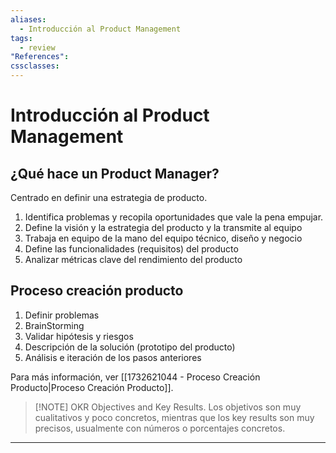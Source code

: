 ```yaml
---
aliases:
  - Introducción al Product Management
tags:
  - review
"References":
cssclasses:
---
```

# Introducción al Product Management

## ¿Qué hace un Product Manager?

Centrado en definir una estrategia de producto.

1. Identifica problemas y recopila oportunidades que vale la pena empujar.
2. Define la visión y la estrategia del producto y la transmite al equipo
3. Trabaja en equipo de la mano del equipo técnico, diseño y negocio
4. Define las funcionalidades (requisitos) del producto
5. Analizar métricas clave del rendimiento del producto

## Proceso creación producto

1. Definir problemas
2. BrainStorming
3. Validar hipótesis y riesgos
4. Descripción de la solución (prototipo del producto)
5. Análisis e iteración de los pasos anteriores

Para más información, ver [[1732621044 - Proceso Creación Producto|Proceso Creación Producto]].

>[!NOTE]  OKR
>Objectives and Key Results. Los objetivos son muy cualitativos y poco concretos, mientras que los key results son muy precisos, usualmente con números o porcentajes concretos.




***